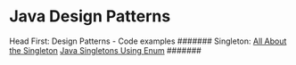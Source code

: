 # Java Design Patterns
Head First: Design Patterns - Code examples
#######
Singleton:
[All About the Singleton](https://dzone.com/articles/all-about-the-singleton) 
[Java Singletons Using Enum](https://dzone.com/articles/java-singletons-using-enum)
#######
